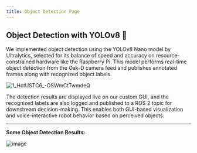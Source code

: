 ```yaml
---
title: Object Detection Page
---
```


## Object Detection with YOLOv8 🔎 

We implemented object detection using the YOLOv8 Nano model by Ultralytics, selected for its balance of speed and accuracy on resource-constrained hardware like the Raspberry Pi. This model performs real-time object detection from the Oak-D camera feed and publishes annotated frames along with recognized object labels.

![1_HctUSTC6_-OSWmCtTwmdeQ](https://github.com/user-attachments/assets/33f51c79-4182-433f-97ee-b8286003cb4a)


The detection results are displayed live on our custom GUI, and the recognized labels are also logged and published to a ROS 2 topic for downstream decision-making. This enables both GUI-based visualization and voice-interactive robot behavior based on perceived objects.

---

**Some Object Detection Results:**

![image](https://github.com/user-attachments/assets/f05f12c7-88be-4af7-a611-a3d10040c339)
